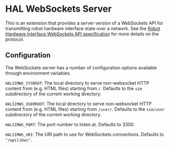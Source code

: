 # HAL WebSockets Server

This is an extension that provides a server version of a WebSockets API for transmitting robot hardware interface state over a network.  See the [Robot Hardware Interface WebSockets API specification](../halsim_ws_core/doc/hardware_ws_api.md) for more details on the protocol.

## Configuration

The WebSockets server has a number of configuration options available through environment variables.

``HALSIMWS_SYSROOT``: The local directory to serve non-websocket HTTP content from (e.g. HTML files) starting from `/`.  Defaults to the `sim` subdirectory of the current working directory.

``HALSIMWS_USERROOT``: The local directory to serve non-websocket HTTP content from (e.g. HTML files) starting from `/user/`.  Defaults to the `sim/user` subdirectory of the current working directory.

``HALSIMWS_PORT``: The port number to listen at.  Defaults to 3300.

``HALSIMWS_URI``: The URI path to use for WebSockets connections.  Defaults to ``"/wpilibws"``.
